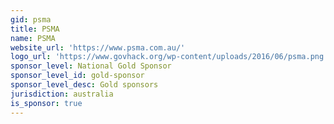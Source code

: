 ```yaml
---
gid: psma
title: PSMA
name: PSMA
website_url: 'https://www.psma.com.au/'
logo_url: 'https://www.govhack.org/wp-content/uploads/2016/06/psma.png'
sponsor_level: National Gold Sponsor
sponsor_level_id: gold-sponsor
sponsor_level_desc: Gold sponsors
jurisdiction: australia
is_sponsor: true
---
```

